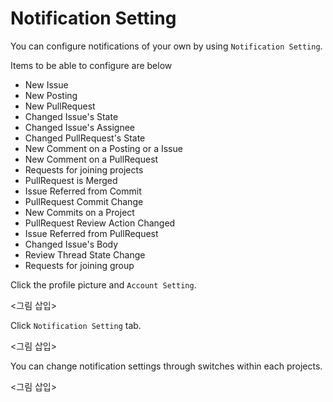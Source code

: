# Notification Setting

You can configure notifications of your own by using `Notification Setting`.

Items to be able to configure are below

* New Issue
* New Posting
* New PullRequest
* Changed Issue's State
* Changed Issue's Assignee
* Changed PullRequest's State
* New Comment on a Posting or a Issue
* New Comment on a PullRequest
* Requests for joining projects
* PullRequest is Merged
* Issue Referred from Commit
* PullRequest Commit Change
* New Commits on a Project
* PullRequest Review Action Changed
* Issue Referred from PullRequest
* Changed Issue's Body
* Review Thread State Change
* Requests for joining group 


Click the profile picture and `Account Setting`.

<그림 삽입>

Click `Notification Setting` tab.

<그림 삽입>

You can change notification settings through switches within each projects.

<그림 삽입>
